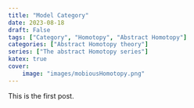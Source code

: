 ```yaml
---
title: "Model Category"
date: 2023-08-18
draft: False
tags: ["Category", "Homotopy", "Abstract Homotopy"]
categories: ["Abstract Homotopy theory"]
series: ["The abstract Homotopy series"]
katex: true
cover:
    image: "images/mobiousHomotopy.png"
---
```


This is the first post.